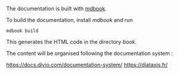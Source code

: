 The documentation is built with [mdbook](https://rust-lang.github.io/mdBook/guide/installation.html).

To build the documentation, install _mdbook_ and run

`mdbook build`

This generates the HTML code in the directory _book_.

The content will be organised following the 
documentation system :

https://docs.divio.com/documentation-system/
https://diataxis.fr/


